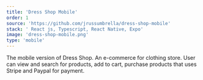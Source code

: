 ```yaml
---
title: 'Dress Shop Mobile'
order: 1
source: 'https://github.com/jrussumbrella/dress-shop-mobile'
stack: ' React js, Typescript, React Native, Expo'
image: 'dress-shop-mobile.png'
type: 'mobile'
---
```


The mobile version of Dress Shop. An e-commerce for clothing store. User can view and search for products, add to cart, purchase products that uses Stripe and Paypal for payment.
